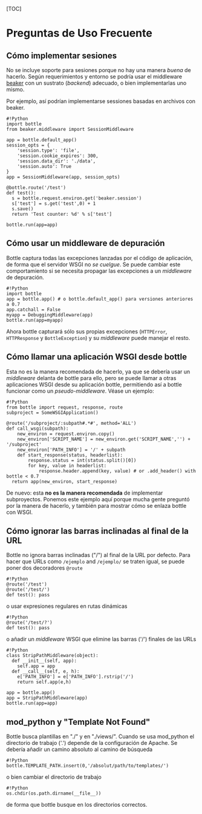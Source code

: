 [TOC]

# Preguntas de Uso Frecuente

[beaker]: http://beaker.groovie.org/

## Cómo implementar sesiones

No se incluye soporte para sesiones porque no hay una manera *buena* de
hacerlo. Según requerimientos y entorno se podría usar el middleware [beaker][]
con un sustrato (*backend*) adecuado, o bien implementarlas uno mismo.

Por ejemplo, así podrían implementarse sessiones basadas en archivos con beaker.

    #!Python
    import bottle
    from beaker.middleware import SessionMiddleware

    app = bottle.default_app()
    session_opts = {
        'session.type': 'file',
        'session.cookie_expires': 300,
        'session.data_dir': './data',
        'session.auto': True
    }
    app = SessionMiddleware(app, session_opts)

    @bottle.route('/test')
    def test():
      s = bottle.request.environ.get('beaker.session')
      s['test'] = s.get('test',0) + 1
      s.save()
      return 'Test counter: %d' % s['test']

    bottle.run(app=app)



## Cómo usar un middleware de depuración

Bottle captura todas las excepciones lanzadas por el código de aplicación, de forma que el servidor WSGI no *se cuelgue*. Se puede cambiar este comportamiento si se necesita propagar las excepciones a un *middleware* de depuración.

    #!Python
    import bottle
    app = bottle.app() # o bottle.default_app() para versiones anteriores a 0.7
    app.catchall = False
    myapp = DebuggingMiddleware(app)
    bottle.run(app=myapp)

Ahora bottle capturará sólo sus propias excepciones (`HTTPError`, `HTTPResponse` y `BottleException`) y su *middleware* puede manejar el resto.




## Cómo llamar una aplicación WSGI desde bottle

Esta no es la manera recomendada de hacerlo, ya que se debería usar un *middleware* delanta de bottle para ello, pero se puede llamar a otras aplicaciones WSGI desde su aplicación bottle, permitiendo así a bottle funcionar como un *pseudo-middleware*. Véase un ejemplo:

    #!Python
    from bottle import request, response, route
    subproject = SomeWSGIApplication()

    @route('/subproject/:subpath#.*#', method='ALL')
    def call_wsgi(subpath):
        new_environ = request.environ.copy()
        new_environ['SCRIPT_NAME'] = new_environ.get('SCRIPT_NAME','') + '/subproject'
        new_environ['PATH_INFO'] = '/' + subpath
        def start_response(status, headerlist):
            response.status = int(status.split()[0])
            for key, value in headerlist:
                response.header.append(key, value) # or .add_header() with bottle < 0.7
      return app(new_environ, start_response)

De nuevo: esta **no es la manera recomendada** de implementar subproyectos. Ponemos este ejemplo aquí porque mucha gente preguntó por la manera de hacerlo, y también para mostrar cómo se enlaza bottle con WSGI.

## Cómo ignorar las barras inclinadas al final de la URL

Bottle no ignora  barras inclinadas ("/") al final de la URL por defecto. 
Para hacer que URLs como `/ejemplo` and `/ejemplo/` se traten igual, 
se puede poner dos decoradores `@route`

    #!Python
    @route('/test')
    @route('/test/')
    def test(): pass

o usar expresiones regulares en rutas dinámicas

    #!Python
    @route('/test/?')
    def test(): pass

o añadir un *middleware* WSGI que elimine las barras ('/') finales de las URLs

    #!Python
    class StripPathMiddleware(object):
      def __init__(self, app):
        self.app = app
      def __call__(self, e, h):
        e['PATH_INFO'] = e['PATH_INFO'].rstrip('/')
        return self.app(e,h)
    
    app = bottle.app()
    app = StripPathMiddleware(app)
    bottle.run(app=app)






## mod_python y "Template Not Found"

Bottle busca plantillas en "./" y en "./views/". Cuando se usa mod_python el 
directorio de trabajo ('.') depende de la configuración de Apache. Se debería
añadir un camino absoluto al camino de búsqueda

    #!Python
    bottle.TEMPLATE_PATH.insert(0,'/absolut/path/to/templates/')

o bien cambiar el directorio de trabajo

    #!Python
    os.chdir(os.path.dirname(__file__))

de forma que bottle busque en los directorios correctos.

